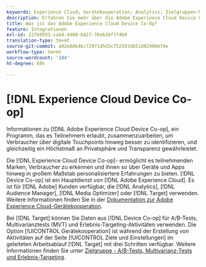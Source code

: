 ```yaml
---
keywords: Experience Cloud; Gerätekooperation; Analytics; Zielgruppen-Manager; AAM; Media Optimizer; Gerätediagramm
description: Erfahren Sie mehr über die Adobe Experience Cloud Device Co-op. Arbeiten Sie zusammen, um Verbraucher über digitale Berührungspunkte hinweg besser zu identifizieren und gleichzeitig die Privatsphäre und Transparenz zu gewährleisten.
title: Was ist das Adobe Experience Cloud Device Co-Op?
feature: Integrationen
exl-id: 22769591-cab4-4460-b427-76eb1bfff4b0
translation-type: tm+mt
source-git-commit: a92e88b46c72971d5d3c752593d651d8290b674e
workflow-type: tm+mt
source-wordcount: '184'
ht-degree: 68%

---
```


# [!DNL Experience Cloud Device Co-op]

Informationen zu [!DNL Adobe Experience Cloud Device Co-op], ein Programm, das es Teilnehmern erlaubt, zusammenzuarbeiten, um Verbraucher über digitale Touchpoints hinweg besser zu identifizieren, und gleichzeitig ein Höchstmaß an Privatsphäre und Transparenz gewährleistet.

Die [!DNL Experience Cloud Device Co-op]- ermöglicht es teilnehmenden Marken, Verbraucher zu erkennen und ihnen so über Geräte und Apps hinweg in großem Maßstab personalisiertere Erfahrungen zu bieten. [!DNL Device Co-op] ist ein Hauptdienst von [!DNL Adobe Experience Cloud]. Es ist für [!DNL Adobe] Kunden verfügbar, die [!DNL Analytics], [!DNL Audience Manager], [!DNL Media Optimizer] oder [!DNL Target] verwenden. Weitere Informationen finden Sie in der [Dokumentation zur Adobe Experience Cloud-Gerätekooperation](https://experienceleague.adobe.com/docs/device-co-op/using/home.html).

Bei [!DNL Target] können Sie Daten aus [!DNL Device Co-op] für A/B-Tests, Multivarianztests (MVT) und Erlebnis-Targeting-Aktivitäten verwenden. Die Option [!UICONTROL Gerätekooperation] ist während der Erstellung von Aktivitäten auf der Seite [!UICONTROL Ziele und Einstellungen] im geleiteten Arbeitsablauf [!DNL Target] mit drei Schritten verfügbar. Weitere Informationen finden Sie unter [Zielgruppe - A/B-Tests, Multivarianz-Tests und Erlebnis-Targeting](https://experienceleague.adobe.com/docs/device-co-op/using/data/target.html).
